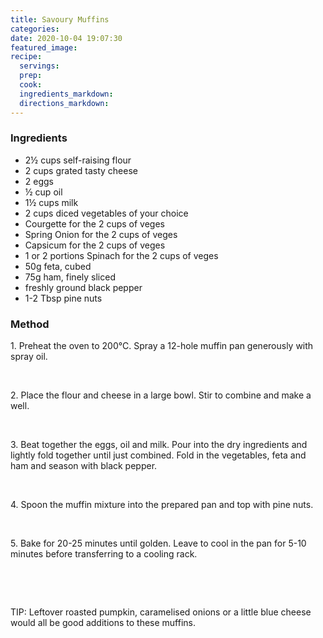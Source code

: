 ```yaml
---
title: Savoury Muffins
categories:
date: 2020-10-04 19:07:30
featured_image:
recipe:
  servings:
  prep:
  cook:
  ingredients_markdown:
  directions_markdown:
---
```


### Ingredients

* 2½ cups self-raising flour
* 2 cups grated tasty cheese
* 2 eggs
* ½ cup oil
* 1½ cups milk
* 2 cups diced vegetables of your choice
* Courgette for the 2 cups of veges
* Spring Onion for the 2 cups of veges
* Capsicum for the 2 cups of veges
* 1 or 2 portions Spinach for the 2 cups of veges
* 50g feta, cubed
* 75g ham, finely sliced
* freshly ground black pepper
* 1-2 Tbsp pine nuts

### Method

1\. Preheat the oven to 200&deg;C. Spray a 12-hole muffin pan generously with spray oil.

&nbsp;

2\. Place the flour and cheese in a large bowl. Stir to combine and make a well.

&nbsp;

3\. Beat together the eggs, oil and milk. Pour into the dry ingredients and lightly fold together until just combined. Fold in the vegetables, feta and ham and season with black pepper.

&nbsp;

4\. Spoon the muffin mixture into the prepared pan and top with pine nuts.

&nbsp;

5\. Bake for 20-25 minutes until golden. Leave to cool in the pan for 5-10 minutes before transferring to a cooling rack.

&nbsp;

&nbsp;

TIP: Leftover roasted pumpkin, caramelised onions or a little blue cheese would all be good additions to these muffins.